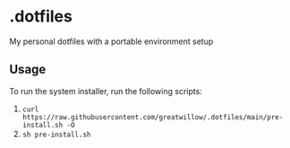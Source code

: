 # .dotfiles
My personal dotfiles with a portable environment setup

## Usage

To run the system installer, run the following scripts:

1. ```curl https://raw.githubusercontent.com/greatwillow/.dotfiles/main/pre-install.sh -O```
2. ```sh pre-install.sh```